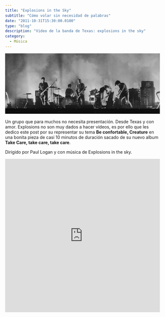 ```yaml
---
title: "Explosions in the Sky"
subtitle: "Cómo volar sin necesidad de palabras"
date: "2011-10-31T15:30:00.0100"
type: "blog"
description: "Video de la banda de Texas: explosions in the sky"
category:
  - Música
---
```


![Explosions in the sky](/../../content/images/posts/explosions-in-the-sky-1.jpg)

Un grupo que para muchos no necesita presentación. Desde Texas y con amor. Explosions no son muy dados a hacer vídeos, es por ello que les dedico este post por su representar su tema **Be confortable, Creature** en una bonita pieza de casi 10 minutos de duración sacado de su nuevo album **Take Care, take care, take care**.

Dirigido por Paul Logan y con música de Explosions in the sky.

<iframe src="http://player.vimeo.com/video/28743490?title=0&amp;byline=0&amp;portrait=0&amp;color=c9ff23" width="100%" height="500" frameborder="0"></iframe>
